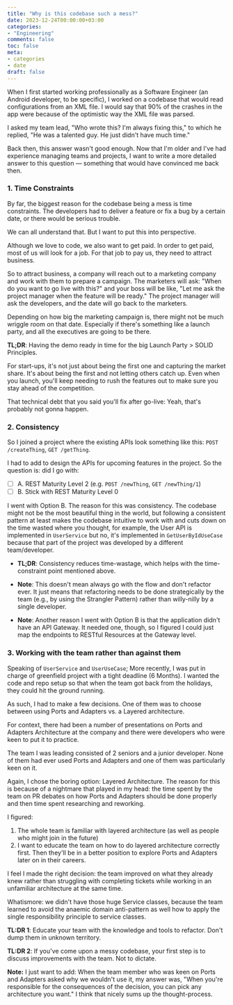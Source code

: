 ```yaml
---
title: "Why is this codebase such a mess?"
date: 2023-12-24T00:00:00+03:00
categories:
- "Engineering"
comments: false
toc: false
meta:
- categories
- date
draft: false
---
```


When I first started working professionally as a Software Engineer (an Android developer, to be specific), I worked on a codebase that would read configurations from an XML file. I would say that 90% of the crashes in the app were because of the optimistic way the XML file was parsed.

I asked my team lead, "Who wrote this? I'm always fixing this," to which he replied, "He was a talented guy. He just didn't have much time."

Back then, this answer wasn't good enough. Now that I'm older and I've had experience managing teams and projects, I want to write a more detailed answer to this question — something that would have convinced me back then.

### 1. Time Constraints

By far, the biggest reason for the codebase being a mess is time constraints. The developers had to deliver a feature or fix a bug by a certain date, or there would be serious trouble.

We can all understand that. But I want to put this into perspective.

Although we love to code, we also want to get paid. In order to get paid, most of us will look for a job. For that job to pay us, they need to attract business.

So to attract business, a company will reach out to a marketing company and work with them to prepare a campaign. The marketers will ask: "When do you want to go live with this?" and your boss will be like, "Let me ask the project manager when the feature will be ready." The project manager will ask the developers, and the date will go back to the marketers.

Depending on how big the marketing campaign is, there might not be much wriggle room on that date. Especially if there's something like a launch party, and all the executives are going to be there.

**TL;DR**: Having the demo ready in time for the big Launch Party > SOLID Principles.

For start-ups, it's not just about being the first one and capturing the market share. It's about being the first and not letting others catch up. Even when you launch, you'll keep needing to rush the features out to make sure you stay ahead of the competition.

That technical debt that you said you'll fix after go-live: Yeah, that's probably not gonna happen.

### 2. Consistency

So I joined a project where the existing APIs look something like this: `POST /createThing`, `GET /getThing`.

I had to add to design the APIs for upcoming features in the project. So the question is: did I go with: 

- [ ] A. REST Maturity Level 2 (e.g. `POST /newThing`, `GET /newThing/1`) 
- [ ] B. Stick with REST Maturity Level 0

I went with Option B. The reason for this was consistency. The codebase might not be the most beautiful thing in the world, but following a consistent pattern at least makes the codebase intuitive to work with and cuts down on the time wasted where you thought, for example, the User API is implemented in `UserService` but no, it's implemented in `GetUserByIdUseCase` because that part of the project was developed by a different team/developer.

- **TL;DR**: Consistency reduces time-wastage, which helps with the time-constraint point mentioned above.

- **Note**: This doesn't mean always go with the flow and don't refactor ever. It just means that refactoring needs to be done strategically by the team (e.g., by using the Strangler Pattern) rather than willy-nilly by a single developer.

- **Note**: Another reason I went with Option B is that the application didn't have an API Gateway. It needed one, though, so I figured I could just map the endpoints to RESTful Resources at the Gateway level.

### 3. Working with the team rather than against them

Speaking of `UserService` and `UserUseCase`; More recently, I was put in charge of greenfield project with a tight deadline (6 Months). I wanted the code and repo setup so that when the team got back from the holidays, they could hit the ground running.

As such, I had to make a few decisions. One of them was to choose between using Ports and Adapters vs. a Layered architecture. 

For context, there had been a number of presentations on Ports and Adapters Architecture at the company and there were developers who were keen to put it to practice. 

The team I was leading consisted of 2 seniors and a junior developer. None of them had ever used Ports and Adapters and one of them was particularly keen on it. 

Again, I chose the boring option: Layered Architecture. The reason for this is because of a nightmare that played in my head: the time spent by the team on PR debates on how Ports and Adapters should be done properly and then time spent researching and reworking. 

I figured: 
1. The whole team is familiar with layered architecture (as well as people who might join in the future)
2. I want to educate the team on how to do layered architecture correctly first. Then they'll be in a better position to explore Ports and Adapters later on in their careers.

I feel I made the right decision: the team improved on what they already knew rather than struggling with completing tickets while working in an unfamiliar architecture at the same time.

Whatismore: we didn't have those huge Service classes, because the team learned to avoid the anaemic domain anti-pattern as well how to apply the single responsibility principle to service classes.

**TL:DR 1**: Educate your team with the knowledge and tools to refactor. Don't dump them in unknown territory.

**TL:DR 2**: If you've come upon a messy codebase, your first step is to discuss improvements with the team. Not to dictate.

**Note:** I just want to add: When the team member who was keen on Ports and Adapters asked why we wouldn't use it, my answer was, "When you're responsible for the consequences of the decision, you can pick any architecture you want." I think that nicely sums up the thought-process.